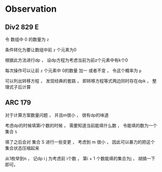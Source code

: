---
---

# Observation

## Div2 829 E

令 数组中 0 的数量为 `z`

条件转化为要让数组中前 `z` 个元素为0

根据此方法进行dp ， 设dp方程为考虑当前为前z个元素中有k个0

每次操作可以让前 `z` 个元素中 0的数量 加一 或者不变 ， 令这个概率为 `p`

可以列出转移方程 ， 发现经典的套路 ， 即转移方程等式两边同时存在dpk ， 整理式子后计算

## ARC 179

对于计算方案数量问题 ， 并且m很小 ， 很有dp的味道

考虑dp的时候填第i个数的时候 ， 需要知道当前能填什么数 ， 令能填的数为一个集合 `S`

填了之后会对 集合 S 进行一些变更 ， 考虑到 m 很小 ， 因此可以暴力的把这个集合状态压缩起来

从1枚举到n ， 记dp i j 为考虑前 i个数 ， 第i + 1 个数能填的集合为j ， 胡搞一下即可。
